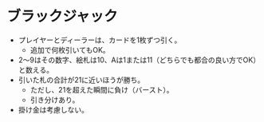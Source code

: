 ブラックジャック
===============

- プレイヤーとディーラーは、カードを1枚ずつ引く。
    - 追加で何枚引いてもOK。
- 2～9はその数字、絵札は10、Aは1または11（どちらでも都合の良い方でOK）と数える。
- 引いた札の合計が21に近いほうが勝ち。
    - ただし、21を超えた瞬間に負け（バースト）。
    - 引き分けあり。
- 掛け金は考慮しない。